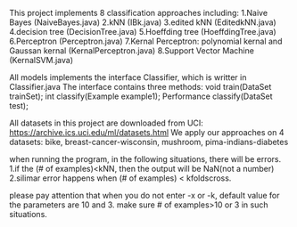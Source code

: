 This project implements 8 classification approaches including:
1.Naive Bayes (NaiveBayes.java)
2.kNN (IBk.java)
3.edited kNN (EditedkNN.java)
4.decision tree (DecisionTree.java)
5.Hoeffding tree (HoeffdingTree.java)
6.Perceptron (Perceptron.java)
7.Kernal Perceptron: polynomial kernal and Gaussan kernal (KernalPerceptron.java)
8.Support Vector Machine (KernalSVM.java)

All models implements the interface Classifier, which is writter in Classifier.java
The interface contains three methods:
	void train(DataSet trainSet);
	int classify(Example example1);
	Performance classify(DataSet test);

All datasets in this project are downloaded from UCI: https://archive.ics.uci.edu/ml/datasets.html
We apply our approaches on 4 datasets: bike, breast-cancer-wisconsin, mushroom, pima-indians-diabetes




when running the program, in the following situations, there will be errors.
1.if the (# of examples)<kNN, then the output will be NaN(not a number)
2.silimar error happens when (# of examples) < kfoldscross.

please pay attention that when you do not enter -x or -k, default value for the parameters are 10 and 3. make sure # of examples>10 or 3 in such situations.
